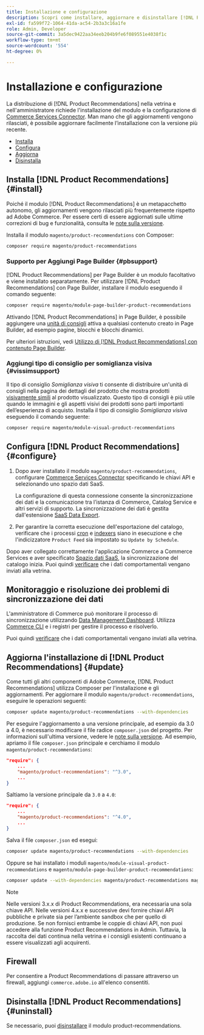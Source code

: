 ```yaml
---
title: Installazione e configurazione
description: Scopri come installare, aggiornare e disinstallare [!DNL Product Recommendations].
exl-id: fa599f72-1064-41da-ac54-2b3a3c16a1fe
role: Admin, Developer
source-git-commit: 3a5dec9422aa34eeb204b9fe6f089551e4038f1c
workflow-type: tm+mt
source-wordcount: '554'
ht-degree: 0%

---
```


# Installazione e configurazione

La distribuzione di [!DNL Product Recommendations] nella vetrina e nell&#39;amministratore richiede l&#39;installazione del modulo e la configurazione di [Commerce Services Connector](../landing/saas.md). Man mano che gli aggiornamenti vengono rilasciati, è possibile aggiornare facilmente l’installazione con la versione più recente.

- [Installa](#install)
- [Configura](#configure)
- [Aggiorna](#update)
- [Disinstalla](#uninstall)

## Installa [!DNL Product Recommendations] {#install}

Poiché il modulo [!DNL Product Recommendations] è un metapacchetto autonomo, gli aggiornamenti vengono rilasciati più frequentemente rispetto ad Adobe Commerce. Per essere certi di essere aggiornati sulle ultime correzioni di bug e funzionalità, consulta le [note sulla versione](release-notes.md).

Installa il modulo `magento/product-recommendations` con Composer:

```bash
composer require magento/product-recommendations
```

### Supporto per Aggiungi Page Builder {#pbsupport}

[!DNL Product Recommendations] per Page Builder è un modulo facoltativo e viene installato separatamente. Per utilizzare [!DNL Product Recommendations] con Page Builder, installare il modulo eseguendo il comando seguente:

```bash
composer require magento/module-page-builder-product-recommendations
```

Attivando [!DNL Product Recommendations] in Page Builder, è possibile aggiungere una [unità di consigli](https://experienceleague.adobe.com/en/docs/commerce-admin/page-builder/add-content/recommendations) attiva a qualsiasi contenuto creato in Page Builder, ad esempio pagine, blocchi e blocchi dinamici.

Per ulteriori istruzioni, vedi [Utilizzo di [!DNL Product Recommendations] con contenuto Page Builder](page-builder.md).

### Aggiungi tipo di consiglio per somiglianza visiva {#vissimsupport}

Il tipo di consiglio _Somiglianza visiva_ ti consente di distribuire un&#39;unità di consigli nella pagina dei dettagli del prodotto che mostra prodotti [visivamente simili](type.md#visualsim) al prodotto visualizzato. Questo tipo di consigli è più utile quando le immagini e gli aspetti visivi dei prodotti sono parti importanti dell’esperienza di acquisto. Installa il tipo di consiglio _Somiglianza visiva_ eseguendo il comando seguente:

```bash
composer require magento/module-visual-product-recommendations
```

## Configura [!DNL Product Recommendations] {#configure}

1. Dopo aver installato il modulo `magento/product-recommendations`, configurare [Commerce Services Connector](../landing/saas.md) specificando le chiavi API e selezionando uno spazio dati SaaS.

   La configurazione di questa connessione consente la sincronizzazione dei dati e la comunicazione tra l’istanza di Commerce, Catalog Service e altri servizi di supporto. La sincronizzazione dei dati è gestita dall&#39;estensione [SaaS Data Export](../data-export/overview.md).

1. Per garantire la corretta esecuzione dell&#39;esportazione del catalogo, verificare che i processi [cron](https://experienceleague.adobe.com/en/docs/commerce-operations/configuration-guide/cli/configure-cron-jobs) e [indexers](https://experienceleague.adobe.com/en/docs/commerce-operations/configuration-guide/cli/manage-indexers) siano in esecuzione e che l&#39;indicizzatore `Product Feed` sia impostato su `Update by Schedule`.

Dopo aver collegato correttamente l&#39;applicazione Commerce a Commerce Services e aver specificato [Spazio dati SaaS](../landing/saas.md#saas-configuration), la sincronizzazione del catalogo inizia. Puoi quindi [verificare](verify.md) che i dati comportamentali vengano inviati alla vetrina.

## Monitoraggio e risoluzione dei problemi di sincronizzazione dei dati

L&#39;amministratore di Commerce può monitorare il processo di sincronizzazione utilizzando [Data Management Dashboard](https://experienceleague.adobe.com/en/docs/commerce-admin/systems/data-transfer/data-dashboard). Utilizza [Commerce CLI](../data-export/data-export-cli-commands.md#troubleshooting) e i registri per gestire il processo e risolverlo.

Puoi quindi [verificare](verify.md) che i dati comportamentali vengano inviati alla vetrina.

## Aggiorna l&#39;installazione di [!DNL Product Recommendations] {#update}

Come tutti gli altri componenti di Adobe Commerce, [!DNL Product Recommendations] utilizza Composer per l&#39;installazione e gli aggiornamenti. Per aggiornare il modulo `magento/product-recommendations`, eseguire le operazioni seguenti:

```bash
composer update magento/product-recommendations --with-dependencies
```

Per eseguire l&#39;aggiornamento a una versione principale, ad esempio da 3.0 a 4.0, è necessario modificare il file radice `composer.json` del progetto. Per informazioni sull&#39;ultima versione, vedere le [note sulla versione](release-notes.md). Ad esempio, apriamo il file `composer.json` principale e cerchiamo il modulo `magento/product-recommendations`:

```json
"require": {
    ...
    "magento/product-recommendations": "^3.0",
    ...
}
```

Saltiamo la versione principale da `3.0` a `4.0`:

```json
"require": {
    ...
    "magento/product-recommendations": "^4.0",
    ...
}
```

Salva il file `composer.json` ed esegui:

```bash
composer update magento/product-recommendations --with-dependencies
```

Oppure se hai installato i moduli `magento/module-visual-product-recommendations` e `magento/module-page-builder-product-recommendations`:

```bash
composer update --with-dependencies magento/product-recommendations magento/module-visual-product-recommendations magento/module-page-builder-product-recommendations
```

>[!NOTE]
>
> Nelle versioni 3.x.x di Product Recommendations, era necessaria una sola chiave API. Nelle versioni 4.x.x e successive devi fornire chiavi API pubbliche e private sia per l’ambiente sandbox che per quello di produzione. Se non fornisci entrambe le coppie di chiavi API, non puoi accedere alla funzione Product Recommendations in Admin. Tuttavia, la raccolta dei dati continua nella vetrina e i consigli esistenti continuano a essere visualizzati agli acquirenti.

## Firewall

Per consentire a Product Recommendations di passare attraverso un firewall, aggiungi `commerce.adobe.io` all&#39;elenco consentiti.

## Disinstalla [!DNL Product Recommendations] {#uninstall}

Se necessario, puoi [disinstallare](https://experienceleague.adobe.com/en/docs/commerce-operations/installation-guide/tutorials/uninstall-modules) il modulo product-recommendations.
